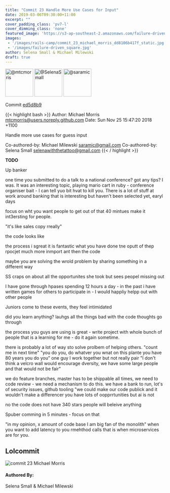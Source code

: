 ```yaml
---
title: "Commit 23 Handle More Use Cases for Input"
date: 2019-03-06T09:30:00+11:00
excerpt: ""
cover_padding_class: 'pv7-l'
cover_dimming_class: 'none'
featured_image: 'https://s3-ap-southeast-2.amazonaws.com/failure-driven-blog/railscamp-24-woodfield-hobart/commit_23_michael_morris_dd8106b417f.gif'
images:
 - '/images/rails-camp/commit_23_michael_morris_dd8106b417f_static.jpg'
 - '/images/failure-driven_square.jpg'
author: Selena Small & Michael Milewski 
draft: true
---
```


<img alt="@mtcmorris" src="//github.com/mtcmorris.png" style="display: inline; width: 88px;" height="88" />
<img alt="@SelenaSmall" src="//github.com/SelenaSmall.png" style="display: inline; width: 88px;" height="88" />
<img alt="@saramic" src="//github.com/saramic.png" style="display: inline; width: 88px;" height="88" />

Commit [ed5d8b9](https://github.com/failure-driven/railscamp-search-term/commit/ed5d8b964adc548bd31f85e41ee9debf9eee1131)

{{< highlight bash >}}
Author: Michael Morris <mtcmorris@users.noreply.github.com>
Date:   Sun Nov 25 15:47:20 2018 +1100

Handle more use cases for guess input

Co-authored-by: Michael Milewski <saramic@gmail.com>
Co-authored-by: Selena Small <selenawiththetattoo@gmail.com>
{{< / highlight >}}

**TODO**

Up banker

one time you submitted to do a talk to a national conference? got any tips? I
was. It was an interesting topic, playing mario cart in ruby - conference
organiser bait - I can tell yuo bit hvat to kill you. There is a lot of stuff
at work around banking that is interesting but haven't been selected yet,
earyl days

focus on wht you want people to get out of that 40 mintues make it int3ersting
for people.

"it's like sales copy rreally"

the code
looks like

the process i sgreat it is fantastic what you have done tne oputt of thep
rpocjet much more inmport ant then the code

maybe you are solving the wrold problem by sharing something in a different
way

SS craps on about all the opportunites she took but sees peopel missing out

I have gone through hpases spending 12 hours a day - in the past i have
written games for others to participate in - I would happliy helpp out with
other people

Juniors come to these events, they feel intimidated

did you learn anything?
lauhgs all the things bad with the code thoughts go through

the process you guys are using is great - write project with whole bunch of
people that is a learning for me - do it again sometime.

there is probably a lot of way sto solve prolbem of helping others.
"count me in next time"
"you do you, do whatver you wnat on this plante you have 80 years you do you"
one guy I work together but not really pair
"I don't think a velcro wall would encourage dversity, we have some large
people and that would not be fair"

we do feature branches, master has to be shippable all times, we need to code
review - we need a mechanism to do this. we have a bank to run, lot's of
security issues, github tooling "we could make our code publick and it
wouldn't make a differencer
you have lots of oopprrtunities but ai is not

no the code does not have 340 stars people will beleive anything

Spuber comming in 5 minutes - focus on that

"in my opinion, x amount of code base I am big fan of the monolith" when you
want to add latency to you rmehthod calls that is when microservices are for
you.

## Lolcommit

![commit 23 Michael Morris](https://s3-ap-southeast-2.amazonaws.com/failure-driven-blog/railscamp-24-woodfield-hobart/commit_23_michael_morris_dd8106b417f.gif)

#### Authored By:

Selena Small & Michael Milewski

